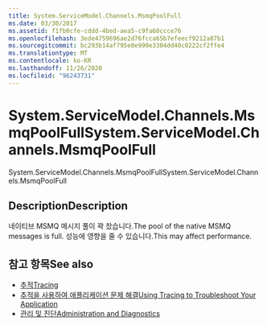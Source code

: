 ```yaml
---
title: System.ServiceModel.Channels.MsmqPoolFull
ms.date: 03/30/2017
ms.assetid: f1fb0cfe-cddd-4bed-aea5-c9fa60ccce76
ms.openlocfilehash: 3ede4759696ae2d76fcca65b7efeecf9212a87b1
ms.sourcegitcommit: bc293b14af795e0e999e3304dd40c0222cf2ffe4
ms.translationtype: MT
ms.contentlocale: ko-KR
ms.lasthandoff: 11/26/2020
ms.locfileid: "96243731"
---
```

# <a name="systemservicemodelchannelsmsmqpoolfull"></a><span data-ttu-id="60470-102">System.ServiceModel.Channels.MsmqPoolFull</span><span class="sxs-lookup"><span data-stu-id="60470-102">System.ServiceModel.Channels.MsmqPoolFull</span></span>

<span data-ttu-id="60470-103">System.ServiceModel.Channels.MsmqPoolFull</span><span class="sxs-lookup"><span data-stu-id="60470-103">System.ServiceModel.Channels.MsmqPoolFull</span></span>  
  
## <a name="description"></a><span data-ttu-id="60470-104">Description</span><span class="sxs-lookup"><span data-stu-id="60470-104">Description</span></span>  

 <span data-ttu-id="60470-105">네이티브 MSMQ 메시지 풀이 꽉 찼습니다.</span><span class="sxs-lookup"><span data-stu-id="60470-105">The pool of the native MSMQ messages is full.</span></span> <span data-ttu-id="60470-106">성능에 영향을 줄 수 있습니다.</span><span class="sxs-lookup"><span data-stu-id="60470-106">This may affect performance.</span></span>  
  
## <a name="see-also"></a><span data-ttu-id="60470-107">참고 항목</span><span class="sxs-lookup"><span data-stu-id="60470-107">See also</span></span>

- [<span data-ttu-id="60470-108">추적</span><span class="sxs-lookup"><span data-stu-id="60470-108">Tracing</span></span>](index.md)
- [<span data-ttu-id="60470-109">추적을 사용하여 애플리케이션 문제 해결</span><span class="sxs-lookup"><span data-stu-id="60470-109">Using Tracing to Troubleshoot Your Application</span></span>](using-tracing-to-troubleshoot-your-application.md)
- [<span data-ttu-id="60470-110">관리 및 진단</span><span class="sxs-lookup"><span data-stu-id="60470-110">Administration and Diagnostics</span></span>](../index.md)
